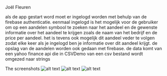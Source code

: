Joël Fleuren

als de app gestart word moet er ingelogd worden met behulp van de firebase authenticatie.
eenmaal ingelogd is het mogelijk voor de gebruiker om op een aandelen symbool te zoeken naar het aandeel en de gewenste informatie over het aandeel te krijgen zoals de naam van het bedrijf en de price per aandeel.
het is tevens ook mogelijk dit aandeel veder te volgen zodat elke keer als je ingelogd ben je informatie over dit aandeel krijgt.
de opslag van de aandelen worden ook gedaan met firebase.
de data komt van een yahoo finance api die in CSVDemo van een csv bestand wordt omgezed naar strings





The screenshots
![alt text](doc/1.png)
![alt text](doc/2.png)
![alt text](doc/3.png)
